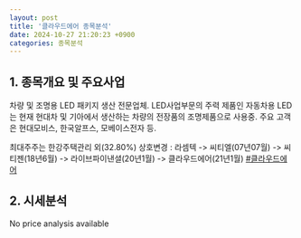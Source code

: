 ```yaml
---
layout: post
title: '클라우드에어 종목분석'
date: 2024-10-27 21:20:23 +0900
categories: 종목분석
---
```


## 1. 종목개요 및 주요사업

차량 및 조명용 LED 패키지 생산 전문업체. LED사업부문의 주력 제품인 자동차용 LED는 현재 현대차 및 기아에서 생산하는 차량의 전장품의 조명제품으로 사용중. 주요 고객은 현대모비스, 한국알프스, 모베이스전자 등.

최대주주는 한강주택관리 외(32.80%) 상호변경 : 라셈텍 -> 씨티엘(07년07월) -> 씨티젠(18년6월) -> 라이브파이낸셜(20년1월) -> 클라우드에어(21년1월)
[#클라우드에어](#)

## 2. 시세분석

No price analysis available
